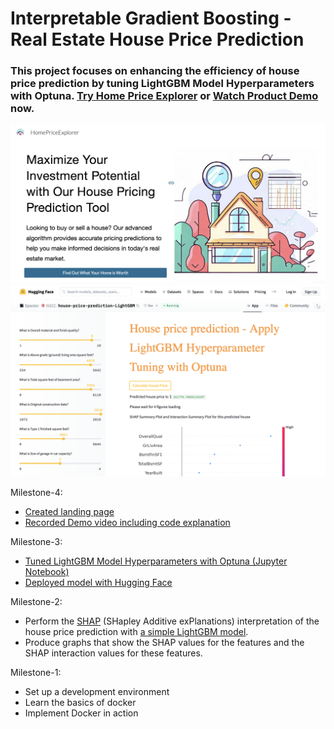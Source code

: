 # Interpretable Gradient Boosting - Real Estate House Price Prediction

### This project focuses on enhancing the efficiency of house price prediction by tuning LightGBM Model Hyperparameters with Optuna. [Try Home Price Explorer](https://sites.google.com/njit.edu/home-price-explorer) or [Watch Product Demo](https://drive.google.com/file/d/187QQNeyekIAlWGsUdD7sduD2qQAo-GYE/view?usp=sharing) now.

![alt text](https://github.com/trangttdang/house-price-prediction/blob/main/landing-page.png "Landing Page")
![alt text](https://github.com/trangttdang/house-price-prediction/blob/main/deploy-model-with-Hugging-Face.png "Model deployment")

Milestone-4:
- [Created landing page](https://sites.google.com/njit.edu/home-price-explorer)
- [Recorded Demo video including code explanation](https://drive.google.com/file/d/187QQNeyekIAlWGsUdD7sduD2qQAo-GYE/view?usp=sharing)

Milestone-3:
- [Tuned LightGBM Model Hyperparameters with Optuna (Jupyter Notebook)](https://github.com/trangttdang/house-price-prediction/blob/main/LightGBM_Optuna_Explanation.ipynb)
- [Deployed model with Hugging Face](https://huggingface.co/spaces/ttd22/house-price-prediction-LightGBM)

Milestone-2:
- Perform the [SHAP](https://shap.readthedocs.io/en/latest/index.html) (SHapley Additive exPlanations) interpretation of the house price prediction with [a simple LightGBM model](https://github.com/trangttdang/house-price-prediction/blob/main/SHAP_Interpretation.ipynb). 
- Produce graphs that show the SHAP values for the features and the SHAP interaction values for these features.

Milestone-1:
- Set up a development environment
- Learn the basics of docker
- Implement Docker in action
